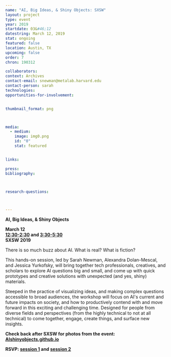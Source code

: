 ```yaml
---
name: "AI, Big Ideas, & Shiny Objects: SXSW"
layout: project
type: event
year: 2019
startdate: 03&#46;12
datestring: March 12, 2019
stat: ongoing
featured: false
location: Austin, TX
upcoming: false
order: 7
chron: 190312

collaborators:
context: Archives
contact-email: snewman@metalab.harvard.edu
contact-person: sarah
technologies: 
opportunities-for-involvement:


thumbnail_format: png



media:
  - medium:
    image: img0.png
    id: "0"
    stat: featured


links:

press:
bibliography:



research-questions:



---
```

**AI, Big Ideas, & Shiny Objects**

**March 12<br />
[12:30-2:30](https://schedule.sxsw.com/2019/events/PP81238) and [3:30-5:30](https://schedule.sxsw.com/2019/events/PP103157)<br />
SXSW 2019**


There is so much buzz about AI. What is real? What is fiction?

This hands-on session, led by Sarah Newman, Alexandra Dolan-Mescal, and Jessica Yurkofsky, will bring together tech professionals, creatives, and scholars to explore AI questions big and small, and come up with quick prototypes and creative solutions with unexpected (and yes, shiny) materials.

Steeped in the practice of visualizing ideas, and making complex questions accessible to broad audiences, the workshop will focus on AI's current and future impacts on society, and how to productively contend with and move forward in this exciting and challenging time. Designed for people from diverse fields and perspectives (from the highly technical to not at all technical) to come together, engage, create things, and surface new insights.

**Check back after SXSW for photos from the event:<br />
[AIshinyobjects.github.io](https://aishinyobjects.github.io/)**

**RSVP: [session 1](https://schedule.sxsw.com/2019/events/PP81238) and [session 2](https://schedule.sxsw.com/2019/events/PP103157)**


